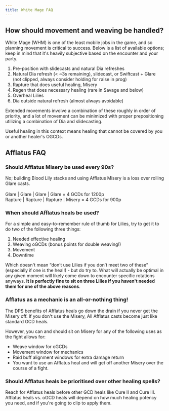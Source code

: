 ```yaml
---
title: White Mage FAQ
---
```

## How should movement and weaving be handled?

White Mage (WHM) is one of the least mobile jobs in the game, and so planning movement is critical to success. Below is a list of available options; keep in mind that it's heavily subjective based on the encounter and your party.

1. Pre-position with slidecasts and natural Dia refreshes
2. Natural Dia refresh (< ~3s remaining), slidecast, or Swiftcast + Glare (not clipped, always consider holding for raise in prog)
3. Rapture that does useful healing, Misery
4. Regen that does necessary healing (rare in Savage and below)
5. Overheal Lilies
6. Dia outside natural refresh (almost always avoidable)

Extended movements involve a combination of these roughly in order of priority, and a lot of movement can be minimized with proper prepositioning utilizing a combination of Dia and slidecasting.

Useful healing in this context means healing that cannot be covered by you or another healer's OGCDs.

## Afflatus FAQ

### Should Afflatus Misery be used every 90s?

No; building Blood Lily stacks and using Afflatus Misery is a loss over rolling Glare casts.  \
\
Glare  |  Glare  |  Glare  | Glare  = 4 GCDs for 1200p\
Rapture | Rapture | Rapture | Misery = 4 GCDs for 900p  

### When should Afflatus heals be used?

For a simple and easy-to-remember rule of thumb for Lilies, try to get it to do two of the following three things:

1. Needed effective healing 
2. Weaving oGCDs (bonus points for double weaving!)
3. Movement 
4. Downtime  

Which doesn't mean “don’t use Lilies if you don’t meet two of these” (especially if one is the heal!) - but do try to. What will actually be optimal in any given moment will likely come down to encounter specific rotations anyways. **It is perfectly fine to sit on three Lilies if you haven't needed them for one of the above reasons**.

### Afflatus as a mechanic is an all-or-nothing thing!

The DPS benefits of Afflatus heals go down the drain if you never get the Misery off. If you don't use the Misery, All Afflatus casts become just like standard GCD heals.

However, you can and should sit on Misery for any of the following uses as the fight allows for:  

* Weave window for oGCDs
* Movement window for mechanics
* Raid buff alignment windows for extra damage return
* You want to use an Afflatus heal and will get off another Misery over the course of a fight.

### Should Afflatus heals be prioritised over other healing spells?

Reach for Afflatus heals before other GCD heals like Cure II and Cure III. Afflatus heals vs. oGCD heals will depend on how much healing potency you need, and if you're going to clip to apply them.
